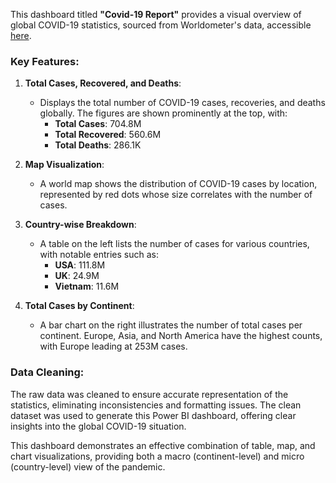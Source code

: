 This dashboard titled **"Covid-19 Report"** provides a visual overview of global COVID-19 statistics, sourced from Worldometer's data, accessible [here](https://www.worldometers.info/coronavirus/?utm_campaign=homeAdvegas1%3F).


### Key Features:
1. **Total Cases, Recovered, and Deaths**: 
   - Displays the total number of COVID-19 cases, recoveries, and deaths globally. The figures are shown prominently at the top, with:
     - **Total Cases**: 704.8M
     - **Total Recovered**: 560.6M
     - **Total Deaths**: 286.1K

2. **Map Visualization**:
   - A world map shows the distribution of COVID-19 cases by location, represented by red dots whose size correlates with the number of cases.

3. **Country-wise Breakdown**:
   - A table on the left lists the number of cases for various countries, with notable entries such as:
     - **USA**: 111.8M
     - **UK**: 24.9M
     - **Vietnam**: 11.6M

4. **Total Cases by Continent**:
   - A bar chart on the right illustrates the number of total cases per continent. Europe, Asia, and North America have the highest counts, with Europe leading at 253M cases.

### Data Cleaning:
The raw data was cleaned to ensure accurate representation of the statistics, eliminating inconsistencies and formatting issues. The clean dataset was used to generate this Power BI dashboard, offering clear insights into the global COVID-19 situation.

This dashboard demonstrates an effective combination of table, map, and chart visualizations, providing both a macro (continent-level) and micro (country-level) view of the pandemic.

